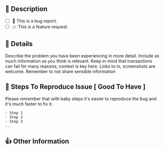 ## 🎉 Description

<!-- Briefly describe the issue you are experiencing (or the feature you want to see added to the Dapp). Tell us what you were trying to do and what happened instead. **Remember, this is _not_ a place to ask for help debugging code; for that, we welcome you in the [Birdezkingdom Discord channels](https://dcl.gg/discord).** -->

<!-- Please check one of by placing an x in the box. -->

* [ ] 🐛 This is a bug report.
* [ ] 📈 This is a feature request.

## 📝 Details

Describe the problem you have been experiencing in more detail. Include as much information as you think is relevant. Keep in mind that transactions can fail for many reasons; context is key here. Links to tx, screenshots are welcome.
Remember to not share sensible information

## 🔢 Steps To Reproduce Issue [ Good To Have ]

Please remember that with baby steps it's easier to reproduce the bug and it's much faster to fix it.

```
- Step 1
- Step 2
- Step 3
...
```

## 👍 Other Information

<!-- List any other information that is relevant to your issue. Error logs, related issues, suggestions on how to fix, Stack Overflow links, forum links, etc. -->
